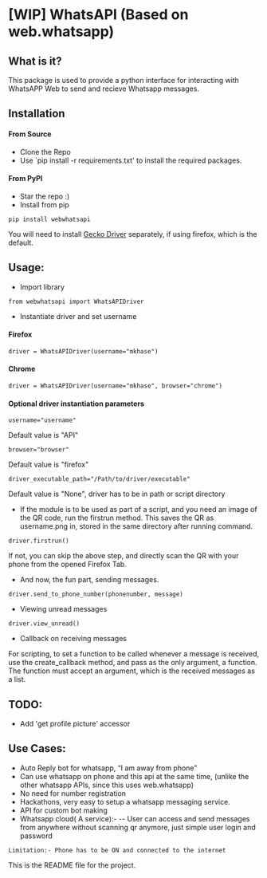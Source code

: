 # [WIP] WhatsAPI (Based on web.whatsapp)

## What is it?
This package is used to provide a python interface for interacting with WhatsAPP Web to send and recieve Whatsapp messages.


## Installation

#### From Source
- Clone the Repo
- Use `pip install -r requirements.txt' to install the required packages.

#### From PyPI
- Star the repo :)
- Install from pip

`pip install webwhatsapi`

You will need to install [Gecko Driver](https://github.com/mozilla/geckodriver) separately, if using firefox, which is the default.


## Usage:
- Import library

` from webwhatsapi import WhatsAPIDriver `

- Instantiate driver and set username

#### Firefox

` driver = WhatsAPIDriver(username="mkhase") `

#### Chrome

` driver = WhatsAPIDriver(username="mkhase", browser="chrome") `

#### Optional driver instantiation parameters

` username="username" `

Default value is "API"

` browser="browser" `

Default value is "firefox"

` driver_executable_path="/Path/to/driver/executable" `

Default value is "None", driver has to be in path or script directory

- If the module is to be used as part of a script, and you need an image of the QR code, run the firstrun method. This saves the QR as username.png in, stored in the same directory after running command.

` driver.firstrun() `

If not, you can skip the above step, and directly scan the QR with your phone from the opened Firefox Tab.

- And now, the fun part, sending messages.

` driver.send_to_phone_number(phonenumber, message) `

- Viewing unread messages

` driver.view_unread() `

- Callback on receiving messages

For scripting, to set a function to be called whenever a message is received, use the create_callback method, and pass as the only argument, a function. The function must accept an argument, which is the received messages as a list.

## TODO:
- Add 'get profile picture' accessor

## Use Cases:
- Auto Reply bot for whatsapp, “I am away from phone”
- Can use whatsapp on phone and this api at the same time, (unlike the other whatsapp APIs, since this uses web.whatsapp)
- No need for number registration
- Hackathons, very easy to setup a whatsapp messaging service.
- API for custom bot making
- Whatsapp cloud( A service):-
-- User can access and send messages from anywhere without scanning qr anymore, just simple user login and password

` Limitation:- Phone has to be ON and connected to the internet `


This is the README file for the project.
